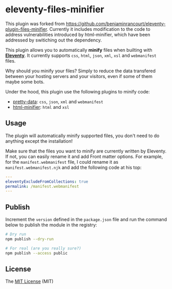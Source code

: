 # eleventy-files-minifier

This plugin was forked from https://github.com/benjaminrancourt/eleventy-plugin-files-minifier. Currently it includes modification to the code to address vulnerabilities introduced by html-minifier, which have been addressed by switiching out the dependency.

This plugin allows you to automatically **minify** files when builting with **[Eleventy](https://www.11ty.dev/)**.
It currently supports `css`, `html`, `json`, `xml`, `xsl` and `webmanifest` files.

Why should you minify your files? Simply to reduce the data transfered between your hosting servers and your visitors,
even if some of them maybe some bots.

Under the hood, this plugin use the following plugins to minify code:

- [pretty-data](https://www.npmjs.com/package/pretty-data): `css`, `json`, `xml` and `webmanifest`
- [html-minifier](https://www.npmjs.com/package/html-minifier): `html` and `xsl`

## Usage

The plugin will automatically minify supported files, you don't need to do anything except the installation!

Make sure that the files you want to minify are currently written by Eleventy. If not, you can easily rename it and add
Front matter options. For example, for the `manifest.webmanifest` file, I could rename it as `manifest.webmanifest.njk`
and add the following code at his top:

```yaml
---
eleventyExcludeFromCollections: true
permalink: /manifest.webmanifest
---
```

## Publish

Increment the `version` defined in the `package.json` file and run the command below to publish the module in the
registry:

```bash
# Dry run
npm publish --dry-run

# For real (are you really sure?)
npm publish --access public
```

## License

The [MIT License][1] (MIT)

[1]: https://opensource.org/licenses/MIT
